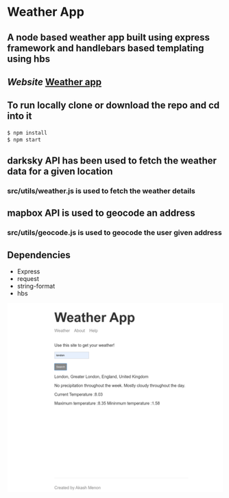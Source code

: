 # Weather App

## A node based weather app built using express framework and handlebars based templating using hbs

## *Website* [Weather app](https://minimalist-weather-app.herokuapp.com/)

## To run locally clone or download the repo and cd into it

```
$ npm install
$ npm start
```

## darksky API has been used to fetch the weather data for a given location

### src/utils/weather.js is used to fetch the weather details

## mapbox API is used to geocode an address

### src/utils/geocode.js is used to geocode the user given address

## Dependencies

- Express 
- request
- string-format
- hbs

![screenshot](screenshots/app.png)